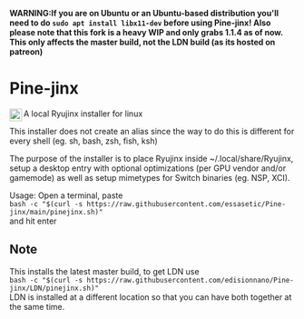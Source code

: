 **WARNING:If you are on Ubuntu or an Ubuntu-based distribution you'll need to do `sudo apt install libx11-dev` before using Pine-jinx! Also please note that this fork is a heavy WIP and only grabs 1.1.4 as of now. This only affects the master build, not the LDN build (as its hosted on patreon)**
# Pine-jinx
<img align="left" alt="Frogjinx" width="22px" src="https://cdn.discordapp.com/attachments/780529926520438854/802958006282092624/FrogRyujinx.svg" />A local Ryujinx installer for linux

This installer does not create an alias since the way to do this is different for every shell (eg. sh, bash, zsh, fish, ksh)

The purpose of the installer is to place Ryujinx inside ~/.local/share/Ryujinx, setup a desktop entry with optional optimizations (per GPU vendor and/or gamemode) as well as setup mimetypes for Switch binaries (eg. NSP, XCI).

Usage:
Open a terminal, paste <br>
`bash -c "$(curl -s https://raw.githubusercontent.com/essasetic/Pine-jinx/main/pinejinx.sh)"` <br>
and hit enter

## Note
This installs the latest master build, to get LDN use</br>
`bash -c "$(curl -s https://raw.githubusercontent.com/edisionnano/Pine-jinx/LDN/pinejinx.sh)"`
</br>LDN is installed at a different location so that you can have both together at the same time.
